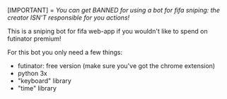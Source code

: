 [IMPORTANT] = *You can get BANNED for using a bot for fifa sniping: the creator ISN'T responsible for you actions!*

This is a sniping bot for fifa web-app if you wouldn't like to spend on futinator premium!

For this bot you only need a few things:
- futinator: free version (make sure you've got the chrome extension)
- python 3x
- "keyboard" library
- "time" library
